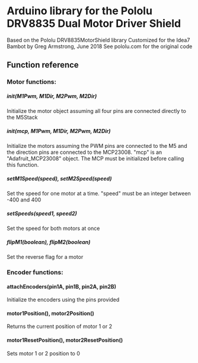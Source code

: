 # Arduino library for the Pololu DRV8835 Dual Motor Driver Shield
Based on the Pololu DRV8835MotorShield library
Customized for the Idea7 Bambot by Greg Armstrong, June 2018
See pololu.com for the original code

## Function reference
### Motor functions:
##### init(M1Pwm, M1Dir, M2Pwm, M2Dir)
Initialize the motor object assuming all four pins are connected directly to the M5Stack
##### init(mcp, M1Pwm, M1Dir, M2Pwm, M2Dir)
Initialize the motors assuming the PWM pins are connected to the M5 and the direction pins are connected to the MCP23008. "mcp" is an "Adafruit_MCP23008" object. The MCP must be initialized before calling this function.
##### setM1Speed(speed), setM2Speed(speed)
Set the speed for one motor at a time. "speed" must be an integer between -400 and 400
##### setSpeeds(speed1, speed2)
Set the speed for both motors at once
##### flipM1(boolean), flipM2(boolean)
Set the reverse flag for a motor

### Encoder functions:
#### attachEncoders(pin1A, pin1B, pin2A, pin2B)
Initialize the encoders using the pins provided
#### motor1Position(), motor2Position()
Returns the current position of motor 1 or 2
#### motor1ResetPosition(), motor2ResetPosition()
Sets motor 1 or 2 position to 0
